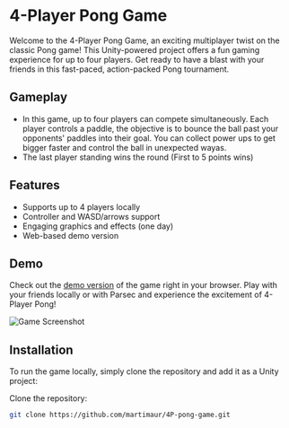 # 4-Player Pong Game

Welcome to the 4-Player Pong Game, an exciting multiplayer twist on the classic Pong game! This Unity-powered project offers a fun gaming experience for up to four players. Get ready to have a blast with your friends in this fast-paced, action-packed Pong tournament.

## Gameplay

- In this game, up to four players can compete simultaneously. Each player controls a paddle, the objective is to bounce the ball past your opponents' paddles into their goal. You can collect power ups to get bigger faster and control the ball in unexpected wayas. 
- The last player standing wins the round (First to 5 points wins)

## Features

- Supports up to 4 players locally
- Controller and WASD/arrows support
- Engaging graphics and effects (one day)
- Web-based demo version

## Demo

Check out the [demo version](https://martimaur.itch.io/4-player-pong-game) of the game right in your browser. Play with your friends locally or with Parsec and experience the excitement of 4-Player Pong!

![Game Screenshot](https://media.discordapp.net/attachments/1160254113305600033/1171414357394083890/mainscreen2.png?ex=655c97a2&is=654a22a2&hm=a5725fb118987401956ea4ed72aa26e19a3f58722e5b39bb552c77a229f605aa&=)

## Installation

To run the game locally, simply clone the repository and add it as a Unity project:

Clone the repository:
   ```bash
   git clone https://github.com/martimaur/4P-pong-game.git
